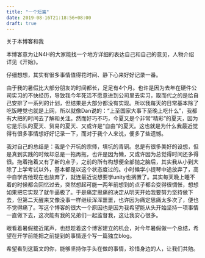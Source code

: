 ```yaml
---
title: "一个短篇"
date: 2019-08-16T21:18:56+08:00
draft: true
---
```


关于本博客和我

本博客意为让N4H的大家能找一个地方详细的表达自己和自己的意见，人物介绍详见《开始》。

仔细想想，其实有很多事情值得花时间、静下心来好好记录一番。

由于我的暑假比大部分朋友的时间都长，足足有4个月。也许是因为去年在硬件公司实习的不快经历，导致我今年死活不愿意进到公司里去实习，取而代之的是给自己安排了一系列的计划，但结果是大部分都没有实现。所以我每天的日常基本除了吃饭睡觉也就是上网，所以就像Dan说的：“上至国家大事下至晚上吃什么”，我都有大把的时间去了解和关注。然而好巧不巧，今夏又是个非常“精彩”的夏天，因为它是乐队的夏天、贸易的夏天、又或许是“自由”的夏天。这也就是为什么我最近觉得有很多事情想好好记录一下，而对于我个人来说，便多了些遗憾。

我对自己的总结是：我是个开坑的宗师，填坑的青铜。总是有很多美好的设想，但是真到实践的时候却总是一拖再拖，也许是因为懒，又或许因为总觉得时间还多得很。拖着拖着又有了新的点子，之前的所有构想便全部抛之脑后，其实我从小到大除了上学考试以外，基本都是以这个状态度过的。小时候学小提琴中途放弃了，高中自学吉他现在也放弃了，就连最近说想要学unity也搁置了。其实每天晚上睡不着的时候都会回忆过去，突然想起可能一两年前想到的点子都会变得很惆怅，想想如果把它实现了就牛逼极了。于是痛定思痛的决定从明天开始我要努力坚持做下去，但第二天醒来又像没事一样继续浑浑噩噩，也许因为痛定思痛太多次了，便也不觉得痛了。写这个博客的很大一个原因也是因为我希望能从头开始坚持一项事情一直做下去，这次能有我的兄弟们一起监督我，这让我安心很多。

眼看着暑假接近尾声，也想趁着这个博客建立的机会，对今年暑假做一个总结，希望在开学前能把之前提到的事情逐个写一篇独立blog。

希望看到这篇文的你，能够坚持你手头在做的事情，珍惜身边的人，让我们共勉。

